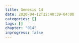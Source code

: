 ```yaml
---
title: Genesis 14
date: 2020-04-12T12:40:39-04:00
categories: []
tags: []
chapter: "014"
inprogress: false
---
```


